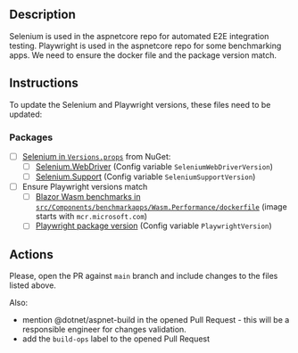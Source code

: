 ## Description

Selenium is used in the aspnetcore repo for automated E2E integration testing.
Playwright is used in the aspnetcore repo for some benchmarking apps. We need to ensure the docker file and the package version match.

## Instructions

To update the Selenium and Playwright versions, these files need to be updated:

### Packages
  - [ ] [Selenium in `Versions.props`](eng/Versions.props) from NuGet:
    - [ ] [Selenium.WebDriver](https://www.nuget.org/packages/Selenium.WebDriver/) (Config variable `SeleniumWebDriverVersion`)
    - [ ] [Selenium.Support](https://www.nuget.org/packages/Selenium.Support/) (Config variable `SeleniumSupportVersion`)
  - [ ] Ensure Playwright versions match
    - [ ]  [Blazor Wasm benchmarks in `src/Components/benchmarkapps/Wasm.Performance/dockerfile`](src/Components/benchmarkapps/Wasm.Performance/dockerfile) (image starts with `mcr.microsoft.com`)
    - [ ]  [Playwright package version](eng/Versions.props) (Config variable `PlaywrightVersion`)

## Actions

Please, open the PR against `main` branch and include changes to the files listed above.

Also:
- mention @dotnet/aspnet-build in the opened Pull Request - this will be a responsible engineer for changes validation.
- add the `build-ops` label to the opened Pull Request

